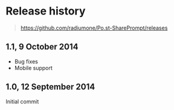# Release history

> https://github.com/radiumone/Po.st-SharePrompt/releases

## 1.1, 9 October 2014

<!--1.1:name-->

* Bug fixes
* Mobile support

<!--/1.1:name-->

## 1.0, 12 September 2014

<!--1.0:name-->
Initial commit
<!--/1.0:name-->
